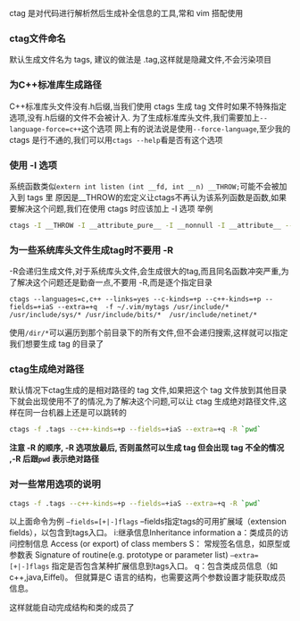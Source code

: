ctag 是对代码进行解析然后生成补全信息的工具,常和 vim 搭配使用

### ctag文件命名
默认生成文件名为 tags, 建议的做法是 .tag,这样就是隐藏文件,不会污染项目

### 为C++标准库生成路径
C++标准库头文件没有.h后缀,当我们使用 ctags 生成 tag 文件时如果不特殊指定选项,没有.h后缀的文件不会被计入.
为了生成标准库头文件,我们需要加上`--language-force=c++`这个选项
网上有的说法说是使用`--force-language`,至少我的ctags 是行不通的,我们可以用`ctags --help`看是否有这个选项

### 使用 -I 选项
系统函数类似`extern int listen (int __fd, int __n) __THROW;`可能不会被加入到 tags 里
原因是__THROW的宏定义让ctags不再认为该系列函数是函数,如果要解决这个问题,我们在使用 ctags 时应该加上 -I 选项
举例
```bash
ctags -I __THROW -I __attribute_pure__ -I __nonnull -I __attribute__ --file-scope=yes --langmap=c:+.h --languages=c,c++ --links=yes --c-kinds=+p --c++-kinds=+p --fields=+iaS --extra=+q -R -f mytags /usr/include /usr/local/include
```
### 为一些系统库头文件生成tag时不要用 -R
-R会递归生成文件,对于系统库头文件,会生成很大的tag,而且同名函数冲突严重,为了解决这个问题还是勤奋一点,不要用 -R,而是逐个指定目录
```
ctags --languages=c,c++ --links=yes --c-kinds=+p --c++-kinds=+p --fields=+iaS --extra=+q  -f ~/.vim/mytags /usr/include/* /usr/include/sys/* /usr/include/bits/*  /usr/include/netinet/* 
```
使用`/dir/*`可以遍历到那个前目录下的所有文件,但不会递归搜索,这样就可以指定我们想要生成 tag 的目录了

### ctag生成绝对路径
默认情况下ctag生成的是相对路径的 tag 文件,如果把这个 tag 文件放到其他目录下就会出现使用不了的情况,为了解决这个问题,可以让 ctag 生成绝对路径文件,这样在同一台机器上还是可以跳转的
```bash
ctags -f .tags --c++-kinds=+p --fields=+iaS --extra=+q -R `pwd`
```
**注意 -R 的顺序, -R 选项放最后, 否则虽然可以生成 tag 但会出现 tag 不全的情况 ,-R 后跟`pwd` 表示绝对路径**

### 对一些常用选项的说明
```bash
ctags -f .tags --c++-kinds=+p --fields=+iaS --extra=+q -R `pwd`
```
以上面命令为例
`–fields=[+|-]flags`
–fields指定tags的可用扩展域（extension fields），以包含到tags入口。
i:继承信息Inheritance information
a：类成员的访问控制信息 Access (or export) of class members
S： 常规签名信息，如原型或参数表 Signature of routine(e.g. prototype or parameter list)
`–extra=[+|-]flags`
指定是否包含某种扩展信息到tags入口。
q：包含类成员信息（如c++,java,Eiffel)。
但就算是C 语言的结构，也需要这两个参数设置才能获取成员信息。

这样就能自动完成结构和类的成员了

